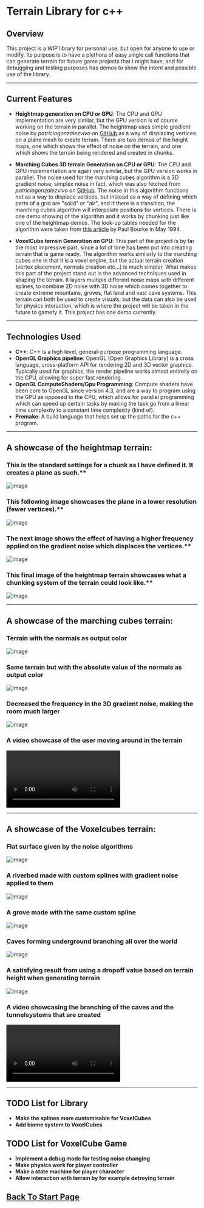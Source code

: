 
# Terrain Library for c++

## Overview
This project is a WIP library for personal use, but open for anyone to use or modify. Its purpose is to have a plethora of easy single call functions that can generate terrain for future game projects that I might have, and for debugging and testing purposes has demos to show the intent and possible use of the library.
****
## Current Features
- **Heightmap generation on CPU or GPU**: The CPU and GPU implementation are very similar, but the GPU version is of course working on the terrain in parallel. The heightmap uses simple gradient noise by
*patriciogonzalezvivo* on [GitHub](https://gist.github.com/patriciogonzalezvivo/670c22f3966e662d2f83) as a way of displacing vertices on a plane mesh to create terrain. There are two demos of the height maps, one which shows the effect of noise on the terrain, and one which shows the terrain being rendered and created in chunks.

- **Marching Cubes 3D terrain Generation on CPU or GPU**: The CPU and GPU implementation are again very similar, but the GPU version works in parallel. The noise used for the marching cubes algorithm is a 3D gradient noise, simplex noise in fact, which was also fetched from *patriciogonzalezvivo* on [GitHub](https://gist.github.com/patriciogonzalezvivo/670c22f3966e662d2f83). The noise in this algorithm functions not as a way to displace vertices, but instead as a way of defining which parts of a grid are "solid" or "air", and if there is a transition, the marching cubes algorithm will interpolate positions for vertices. There is one demo showing of the algorithm and it works by chunking just like one of the heightmap demos. The look-up tables needed for the algorithm were taken from [this article](https://paulbourke.net/geometry/polygonise/) by Paul Bourke in May 1994. 

- **VoxelCube terrain Generation on GPU**: This part of the project is by far the most impressive part, since a lot of time has been put into creating terrain that is game ready. The algorithm works similarly to the marching cubes one in that it is a voxel engine, but the actual terrain creation (vertex placement, normals creation etc...) is much simpler. What makes this part of the project stand out is the advanced techniques used in shaping the terrain. It layers multiple different noise maps with different splines, to combine 2D noise with 3D noise which comes together to create extreme mountains, groves, flat land and vast cave systems. This terrain can both be used to create visuals, but the data can also be used for physics interaction, which is where the project will be taken in the future to gamefy it. This project has one demo currently.
****
## Technologies Used
- **C++**: C++ is a high level, general-purpose programming language.
- **OpenGL Graphics pipeline**: OpenGL (Open Graphics Library) is a cross language, cross-platform API for rendering 2D and 3D vector graphics. Typically used for graphics, the render pipeline works almost entirelly on the GPU, allowing for super fast rendering.
- **OpenGL ComputeShaders/Gpu Programming**: Compute shaders have been core to OpenGL since version 4.3, and are a way to program using the GPU as opposed to the CPU, which allows for parallel programming which can speed up certain tasks by making the task go from a linear time complexity to a constant time complexity (kind of).
- **Premake**: A build language that helps set up the paths for the c++ program. 
****
## A showcase of the heightmap terrain:
### This is the standard settings for a chunk as I have defined it. It creates a plane as such.**
![image](../../images/TerrainLib/heightSetting1.png)
### This following image showcases the plane in a lower resolution (fewer vertices).**
![image](../../images/TerrainLib/heightDetail.png)
### The next image shows the effect of having a higher frequency applied on the gradient noise which displaces the vertices.**
![image](../../images/TerrainLib/heightFreq.png)
### This final image of the heightmap terrain showcases what a chunking system of the terrain could look like.**
![image](../../images/TerrainLib/heightChunks.png)
****
## A showcase of the marching cubes terrain:

### Terrain with the normals as output color
![image](../../images/TerrainLib/normals.png)
### Same terrain but with the absolute value of the normals as output color
![image](../../images/TerrainLib/absnormals.png)
### Decreased the frequency in the 3D gradient noise, making the room much larger
![image](../../images/TerrainLib/scale.png)
### A video showcase of the user moving around in the terrain
<video src="../../images/TerrainLib/mcubes2.webm"></video>
****

## A showcase of the Voxelcubes terrain:

### Flat surface given by the noise algorithms
![image](../../images/TerrainLib/voxelcube.png)

### A riverbed made with custom splines with gradient noise applied to them
![image](../../images/TerrainLib/river.png)
### A grove made with the same custom spline
![image](../../images/TerrainLib/grove.png)
### Caves forming underground branching all over the world
![image](../../images/TerrainLib/mountains.png)
### A satisfying result from using a dropoff value based on terrain height when generating terrain
![image](../../images/TerrainLib/VoxelCubeCool.png)

### A video showcasing the branching of the caves and the tunnelsystems that are created
<video src="../../images/TerrainLib/voxelcubes2.webm"></video>
****

## TODO List for Library
- **Make the splines more customisable for VoxelCubes**
- **Add biome system to VoxelCubes** 

## TODO List for VoxelCube Game
- **Implement a debug mode for testing noise changing**
- **Make physics work for player controller**
- **Make a state machine for player character**
- **Allow interaction with terrain by for example detroying terrain**

## [Back To Start Page](/)

